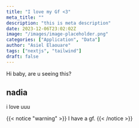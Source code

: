 ```yaml
---
title: "I love my Gf <3"
meta_title: ""
description: "this is meta description"
date: 2023-12-06T23:02:02Z
image: "/images/image-placeholder.png"
categories: ["Application", "Data"]
author: "Asiel Elaouare"
tags: ["nextjs", "tailwind"]
draft: false
---
```


Hi baby, are u seeing this?

## nadia

i love uuu


{{< notice "warning" >}} I have a gf. {{< /notice >}}